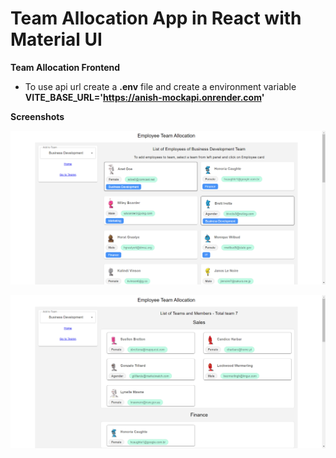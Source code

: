 # Team Allocation App in React with Material UI

**Team Allocation Frontend**

- To use api url create a **.env** file and create a environment variable **VITE_BASE_URL='https://anish-mockapi.onrender.com'**

**Screenshots**

![Team Allocation Home page](public/1.png)

![Team Allocation Teams page](public/2.png)

